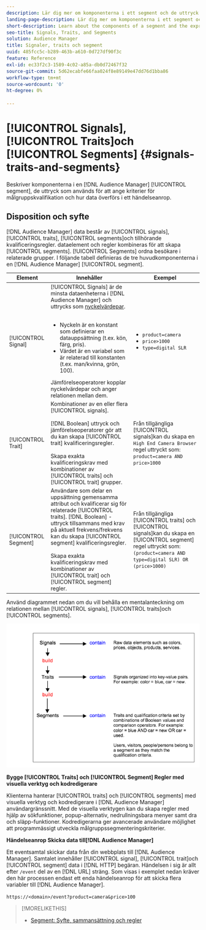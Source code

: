 ```yaml
---
description: Lär dig mer om komponenterna i ett segment och de uttryck som används för att ange kriterier för målgruppskvalificering. Du kan även hitta information om hur data överförs.
landing-page-description: Lär dig mer om komponenterna i ett segment och de uttryck som används för att ange kriterier för målgruppskvalificering. Du kan även hitta information om hur data överförs.
short-description: Learn about the components of a segment and the expressions used to set audience qualification criteria. Also find information about how data is transmitted.
seo-title: Signals, Traits, and Segments
solution: Audience Manager
title: Signaler, traits och segment
uuid: 485fcc5c-b289-463b-a610-0d727df90f3c
feature: Reference
exl-id: ec33f2c3-1589-4c02-a85a-db0d72467f32
source-git-commit: 5d62ecabfe66faa024f8e89149e47dd76d1bba86
workflow-type: tm+mt
source-wordcount: '0'
ht-degree: 0%

---
```


# [!UICONTROL Signals], [!UICONTROL Traits]och [!UICONTROL Segments] {#signals-traits-and-segments}

Beskriver komponenterna i en [!DNL Audience Manager] [!UICONTROL segment], de uttryck som används för att ange kriterier för målgruppskvalifikation och hur data överförs i ett händelseanrop.

## Disposition och syfte

[!DNL Audience Manager] data består av [!UICONTROL signals], [!UICONTROL traits], [!UICONTROL segments]och tillhörande kvalificeringsregler. dataelement och regler kombineras för att skapa [!UICONTROL segments]. [!UICONTROL Segments] ordna besökare i relaterade grupper. I följande tabell definieras de tre huvudkomponenterna i en [!DNL Audience Manager] [!UICONTROL segment].

| Element | Innehåller | Exempel |
|---|---|---|
| [!UICONTROL Signal] | [!UICONTROL Signals] är de minsta dataenheterna i [!DNL Audience Manager] och uttrycks som [nyckelvärdepar](../reference/key-value-pairs-explained.md).<br><br><ul><li>Nyckeln är en konstant som definierar en datauppsättning (t.ex. kön, färg, pris).</li><li>Värdet är en variabel som är relaterad till konstanten (t.ex. man/kvinna, grön, 100).</li></ul>Jämförelseoperatorer kopplar nyckelvärdepar och anger relationen mellan dem. | <ul><li>`product=camera`</li><li>`price>1000`</li><li>`type=digital SLR`</li></ul> |
| [!UICONTROL Trait] | Kombinationer av en eller flera [!UICONTROL signals].<br><br> [!DNL Boolean] uttryck och jämförelseoperatorer gör att du kan skapa [!UICONTROL trait] kvalificeringsregler. <br><br>Skapa exakta kvalificeringskrav med kombinationer av [!UICONTROL traits] och [!UICONTROL trait] grupper. | Från tillgängliga [!UICONTROL signals]kan du skapa en `High End Camera Browser` regel uttryckt som: `product=camera AND price>1000` |
| [!UICONTROL Segment] | Användare som delar en uppsättning gemensamma attribut och kvalificerar sig för relaterade [!UICONTROL traits]. [!DNL Boolean] -uttryck tillsammans med krav på aktuell frekvens/frekvens kan du skapa [!UICONTROL segment] kvalificeringsregler.<br><br> Skapa exakta kvalificeringskrav med kombinationer av [!UICONTROL trait] och [!UICONTROL segment] regler. | Från tillgängliga [!UICONTROL traits] och [!UICONTROL signals]kan du skapa en [!UICONTROL segment] regel uttryckt som:`(product=camera AND type=digital SLR) OR (price>1000)` |

Använd diagrammet nedan om du vill behålla en mentalanteckning om relationen mellan [!UICONTROL signals], [!UICONTROL traits]och [!UICONTROL segments].

![](assets/signals-traits-segments.png)

**Bygge [!UICONTROL Traits] och [!UICONTROL Segment] Regler med visuella verktyg och kodredigerare**

Klienterna hanterar [!UICONTROL traits] och [!UICONTROL segments] med visuella verktyg och kodredigerare i [!DNL Audience Manager] användargränssnitt. Med de visuella verktygen kan du skapa regler med hjälp av sökfunktioner, popup-alternativ, nedrullningsbara menyer samt dra och släpp-funktioner. Kodredigerarna ger avancerade användare möjlighet att programmässigt utveckla målgruppssegmenteringskriterier.

**Händelseanrop Skicka data till[!DNL Audience Manager]**

Ett eventsamtal skickar data från din webbplats till [!DNL Audience Manager]. Samtalet innehåller [!UICONTROL signal], [!UICONTROL trait]och [!UICONTROL segment] data i [!DNL HTTP] begäran. Händelsen i sig är allt efter `/event` del av en [!DNL URL] sträng. Som visas i exemplet nedan kräver den här processen endast ett enda händelseanrop för att skicka flera variabler till [!DNL Audience Manager].

`https://<domain>/event?product=camera&price>100`

>[!MORELIKETHIS]
>
>* [Segment: Syfte, sammansättning och regler](../features/segments/segments-purpose.md)


